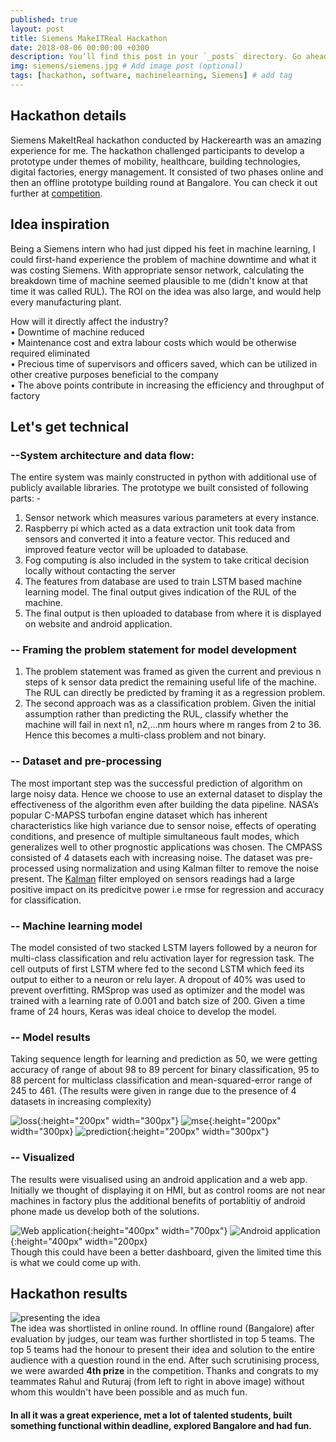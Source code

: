 ```yaml
---
published: true
layout: post
title: Siemens MakeITReal Hackathon
date: 2018-08-06 00:00:00 +0300
description: You’ll find this post in your `_posts` directory. Go ahead and edit it and re-build the site to see your changes. # Add post description (optional)
img: siemens/siemens.jpg # Add image post (optional)
tags: [hackathon, software, machinelearning, Siemens] # add tag
---
```

## Hackathon details
Siemens MakeItReal hackathon conducted by Hackerearth was an amazing experience for me. The hackathon challenged participants to develop a prototype under themes of mobility, healthcare, building technologies, digital factories, energy management. It consisted of two phases online and then an offline prototype building round at Bangalore. You can check it out further at [competition](https://www.hackerearth.com/sprints/makeitreal/).

## Idea inspiration
Being a Siemens intern who had just dipped his feet in machine learning, I could first-hand experience the problem of machine downtime and what it was costing Siemens. With appropriate sensor network, calculating the breakdown time of machine seemed plausible to me (didn't know at that time it was called RUL). The ROI on the idea was also large, and would help every manufacturing plant.

How will it directly affect the industry?<br>
• Downtime of machine reduced
<br>
• Maintenance cost and extra labour costs which would be otherwise required eliminated
<br>
• Precious time of supervisors and officers saved, which can be utilized in other creative purposes beneficial to the company
<br>
• The above points contribute in increasing the efficiency and throughput of factory

## Let's get technical
### --System architecture and data flow:
The entire system was mainly constructed in python with additional use of publicly available libraries. The prototype we built consisted of following parts: -

1. Sensor network which measures various parameters at every instance. 
2. Raspberry pi which acted as a data extraction unit took data from sensors and converted it into a feature vector. This reduced and improved feature vector will be uploaded to database. 
3. Fog computing is also included in the system to take critical decision locally without contacting the server 
4. The features from database are used to train LSTM based machine learning model. The final output gives indication of the RUL of the machine. 
5. The final output is then uploaded to database from where it is displayed on website and android application.

### -- Framing the problem statement for model development
1. The problem statement was framed as given the current and previous n steps of k sensor data predict the remaining useful life of the machine. The RUL can directly be predicted by framing it as a regression problem.
2. The second approach was as a classification problem. Given the initial assumption rather than predicting the RUL, classify whether the machine will fail in next n1, n2,...nm hours where m ranges from 2 to 36. Hence this becomes a multi-class problem and not binary.

### -- Dataset and pre-processing
The most important step was the successful prediction of algorithm on large noisy data. Hence we choose to use an external dataset to display the effectiveness of the algorithm even after building the data pipeline. NASA’s popular C-MAPSS turbofan engine dataset which has inherent characteristics like high variance due to sensor noise, effects of operating conditions, and presence of multiple simultaneous fault modes, which generalizes well to other prognostic applications was chosen. The CMPASS consisted of 4 datasets each with increasing noise. The dataset was pre-processed using normalization and using Kalman filter to remove the noise present. The <u>Kalman</u> filter employed on sensors readings had a large positive impact on its predicitve power i.e rmse for regression and accuracy for classification.

### -- Machine learning model
The model consisted of two stacked LSTM layers followed by a neuron for multi-class classification and relu activation layer for regression task. The cell outputs of first LSTM where fed to the second LSTM which feed its output to either to a neuron or relu layer. A dropout of 40% was used to prevent overfitting. RMSprop was used as optimizer and the model was trained with a learning rate of 0.001 and batch size of 200. Given a time frame of 24 hours, Keras was ideal choice to develop the model. 

### -- Model results
Taking sequence length for learning and prediction as 50, we were getting accuracy of range of about 98 to 89 percent for binary classification, 95 to 88 percent for multiclass classification and mean-squared-error range of 245 to 461. (The results were given in range due to the presence of 4 datasets in increasing complexity)

![loss]({{site.baseurl}}/assets/img/siemens/loss.png){:height="200px" width="300px"}
![mse]({{site.baseurl}}/assets/img/siemens/mse.png){:height="200px" width="300px}
![prediction]({{site.baseurl}}/assets/img/siemens/prediction.png){:height="200px" width="300px"}


### -- Visualized
The results were visualised using an android application and a web app. Initially we thought of displaying it on HMI, but as control rooms are not near machines in factory plus the additional benefits of portablitiy of android phone made us develop both of the solutions.

![Web application]({{site.baseurl}}/assets/img/siemens/web.jpg){:height="400px" width="700px"}
![Android application]({{site.baseurl}}/assets/img/siemens/android.png){:height="400px" width="200px}
<br>
Though this could have been a better dashboard, given the limited time this is what we could come up with.
<br>

## Hackathon results
![presenting the idea]({{site.baseurl}}/assets/img/siemens/present.jpg)
<br>
The idea was shortlisted in online round. In offline round (Bangalore) after evaluation by judges, our team was further shortlisted in top 5 teams. The top 5 teams had the honour to present their idea and solution to the entire audience with a question round in the end. After such scrutinising process, we were awarded <b>4th prize</b> in the competition. Thanks and congrats to my teammates Rahul and Ruturaj (from left to right in above image) without whom this wouldn't have been possible and as much fun.

#### In all it was a great experience, met a lot of talented students, built something functional within deadline, explored Bangalore and had fun.
